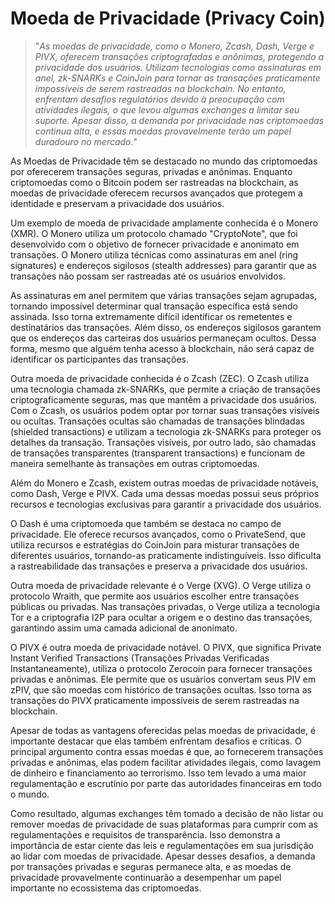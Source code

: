 # Moeda de Privacidade (Privacy Coin)

>"*As moedas de privacidade, como o Monero, Zcash, Dash, Verge e PIVX, oferecem transações criptografadas e anônimas, protegendo a privacidade dos usuários. Utilizam tecnologias como assinaturas em anel, zk-SNARKs e CoinJoin para tornar as transações praticamente impossíveis de serem rastreadas na blockchain. No entanto, enfrentam desafios regulatórios devido à preocupação com atividades ilegais, o que levou algumas exchanges a limitar seu suporte. Apesar disso, a demanda por privacidade nas criptomoedas continua alta, e essas moedas provavelmente terão um papel duradouro no mercado.*"

As Moedas de Privacidade têm se destacado no mundo das criptomoedas por oferecerem transações seguras, privadas e anônimas. Enquanto criptomoedas como o Bitcoin podem ser rastreadas na blockchain, as moedas de privacidade oferecem recursos avançados que protegem a identidade e preservam a privacidade dos usuários.

Um exemplo de moeda de privacidade amplamente conhecida é o Monero (XMR). O Monero utiliza um protocolo chamado "CryptoNote", que foi desenvolvido com o objetivo de fornecer privacidade e anonimato em transações. O Monero utiliza técnicas como assinaturas em anel (ring signatures) e endereços sigilosos (stealth addresses) para garantir que as transações não possam ser rastreadas até os usuários envolvidos.

As assinaturas em anel permitem que várias transações sejam agrupadas, tornando impossível determinar qual transação específica está sendo assinada. Isso torna extremamente difícil identificar os remetentes e destinatários das transações. Além disso, os endereços sigilosos garantem que os endereços das carteiras dos usuários permaneçam ocultos. Dessa forma, mesmo que alguém tenha acesso à blockchain, não será capaz de identificar os participantes das transações.

Outra moeda de privacidade conhecida é o Zcash (ZEC). O Zcash utiliza uma tecnologia chamada zk-SNARKs, que permite a criação de transações criptograficamente seguras, mas que mantêm a privacidade dos usuários. Com o Zcash, os usuários podem optar por tornar suas transações visíveis ou ocultas. Transações ocultas são chamadas de transações blindadas (shielded transactions) e utilizam a tecnologia zk-SNARKs para proteger os detalhes da transação. Transações visíveis, por outro lado, são chamadas de transações transparentes (transparent transactions) e funcionam de maneira semelhante às transações em outras criptomoedas.

Além do Monero e Zcash, existem outras moedas de privacidade notáveis, como Dash, Verge e PIVX. Cada uma dessas moedas possui seus próprios recursos e tecnologias exclusivas para garantir a privacidade dos usuários.

O Dash é uma criptomoeda que também se destaca no campo de privacidade. Ele oferece recursos avançados, como o PrivateSend, que utiliza recursos e estratégias do CoinJoin para misturar transações de diferentes usuários, tornando-as praticamente indistinguíveis. Isso dificulta a rastreabilidade das transações e preserva a privacidade dos usuários.

Outra moeda de privacidade relevante é o Verge (XVG). O Verge utiliza o protocolo Wraith, que permite aos usuários escolher entre transações públicas ou privadas. Nas transações privadas, o Verge utiliza a tecnologia Tor e a criptografia I2P para ocultar a origem e o destino das transações, garantindo assim uma camada adicional de anonimato.

O PIVX é outra moeda de privacidade notável. O PIVX, que significa Private Instant Verified Transactions (Transações Privadas Verificadas Instantaneamente), utiliza o protocolo Zerocoin para fornecer transações privadas e anônimas. Ele permite que os usuários convertam seus PIV em zPIV, que são moedas com histórico de transações ocultas. Isso torna as transações do PIVX praticamente impossíveis de serem rastreadas na blockchain.

Apesar de todas as vantagens oferecidas pelas moedas de privacidade, é importante destacar que elas também enfrentam desafios e críticas. O principal argumento contra essas moedas é que, ao fornecerem transações privadas e anônimas, elas podem facilitar atividades ilegais, como lavagem de dinheiro e financiamento ao terrorismo. Isso tem levado a uma maior regulamentação e escrutínio por parte das autoridades financeiras em todo o mundo.

Como resultado, algumas exchanges têm tomado a decisão de não listar ou remover moedas de privacidade de suas plataformas para cumprir com as regulamentações e requisitos de transparência. Isso demonstra a importância de estar ciente das leis e regulamentações em sua jurisdição ao lidar com moedas de privacidade. Apesar desses desafios, a demanda por transações privadas e seguras permanece alta, e as moedas de privacidade provavelmente continuarão a desempenhar um papel importante no ecossistema das criptomoedas.
